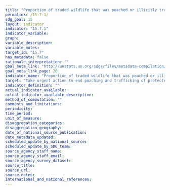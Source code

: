 ```yaml
---
title: "Proportion of traded wildlife that was poached or illicitly trafficked"
permalink: /15-7-1/
sdg_goal: 15
layout: indicator
indicator: "15.7.1"
indicator_variable: 
graph: 
variable_description: 
variable_notes: 
target_id: "15.7"
has_metadata: false
rationale_interpretation: ""
goal_meta_link: "http://unstats.un.org/sdgs/files/metadata-compilation/Metadata-Goal-15.pdf"
goal_meta_link_page: 20
indicator_name: "Proportion of traded wildlife that was poached or illicitly trafficked"
target: "Take urgent action to end poaching and trafficking of protected species of flora and fauna and address both demand and supply of illegal wildlife products."
indicator_definition: ""
actual_indicator_available: 
actual_indicator_available_description: 
method_of_computation: ""
comments_and_limitations: 
periodicity: 
time_period: 
unit_of_measure: 
disaggregation_categories: 
disaggregation_geography: 
date_of_national_source_publication: 
date_metadata_updated: 
scheduled_update_by_national_source: 
scheduled_update_by_SDG_team: 
source_agency_staff_name: 
source_agency_staff_email: 
source_agency_survey_dataset: 
source_title: 
source_url: 
source_notes: 
international_and_national_references: 
---
```


